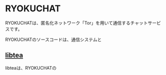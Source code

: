 # RYOKUCHAT</a>
RYOKUCHATは、匿名化ネットワーク「Tor」を用いて通信するチャットサービスです。

RYOKUCHATのソースコードは、通信システムと

## <a href="https://github.com/trendcreate/RYOKUCHAT">libtea</a>
libteaは、RYOKUCHATの
